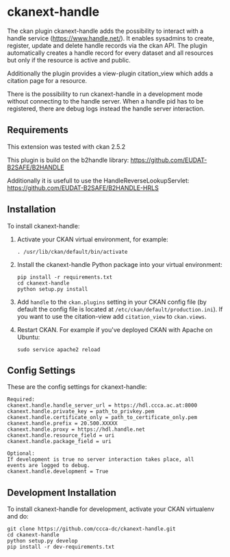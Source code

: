 
ckanext-handle
============

The ckan plugin ckanext-handle adds the possibility to interact with a handle
service (https://www.handle.net/). It enables sysadmins to create, register,
update and delete handle records via the ckan API. The plugin automatically
creates a handle record for every dataset and all resources but only if the
resource is active and public.

Additionally the plugin provides a view-plugin citation_view which adds a
citation page for a resource.

There is the possibility to run ckanext-handle in a development mode without
connecting to the handle server. When a handle pid has to be registered, there
are debug logs instead the handle server interaction.

Requirements
----------------

This extension was tested with ckan 2.5.2 

This plugin is build on the b2handle library:
https://github.com/EUDAT-B2SAFE/B2HANDLE

Additionally it is usefull to use the HandleReverseLookupServlet:
https://github.com/EUDAT-B2SAFE/B2HANDLE-HRLS

Installation
----------------

To install ckanext-handle:

1.  Activate your CKAN virtual environment, for example:

        . /usr/lib/ckan/default/bin/activate

2.  Install the ckanext-handle Python package into your virtual
    environment:
    
        pip install -r requirements.txt
        cd ckanext-handle
        python setup.py install

3.  Add `handle` to the `ckan.plugins` setting in your CKAN config file
    (by default the config file is located at
    `/etc/ckan/default/production.ini`).
    If you want to use the citation-view add `citation_view` to `ckan.views`.
4.  Restart CKAN. For example if you've deployed CKAN with Apache on
    Ubuntu:

        sudo service apache2 reload

Config Settings
----------------

These are the config settings for ckanext-handle:

    Required:
    ckanext.handle.handle_server_url = https://hdl.ccca.ac.at:8000
    ckanext.handle.private_key = path_to_privkey.pem
    ckanext.handle.certificate_only = path_to_certificate_only.pem
    ckanext.handle.prefix = 20.500.XXXXX
    ckanext.handle.proxy = https://hdl.handle.net
    ckanext.handle.resource_field = uri
    ckanext.handle.package_field = uri

    Optional: 
    If development is true no server interaction takes place, all
    events are logged to debug. 
    ckanext.handle.development = True

Development Installation
----------------

To install ckanext-handle for development, activate your CKAN virtualenv
and do:

    git clone https://github.com/ccca-dc/ckanext-handle.git
    cd ckanext-handle
    python setup.py develop
    pip install -r dev-requirements.txt
